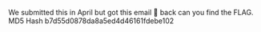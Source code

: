 We submitted this in April but got this email 📨 back can you find the FLAG.
MD5 Hash
b7d55d0878da8a5ed4d46161fdebe102
